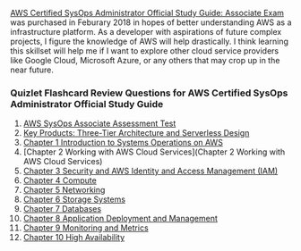[AWS Certified SysOps Administrator Official Study Guide: Associate Exam](https://www.amazon.com/Certified-SysOps-Administrator-Official-Study/dp/1119377420) was purchased in Feburary 2018 in hopes of better understanding AWS as a infrastructure platform. As a developer with aspirations of future complex projects, I figure the knowledge of AWS will help drastically. I think learning this skillset will help me if I want to explore other cloud service providers like Google Cloud,
Microsoft Azure, or any others that may crop up in the near future.

### Quizlet Flashcard Review Questions for AWS Certified SysOps Administrator Official Study Guide
1. [AWS SysOps Associate Assessment Test](https://quizlet.com/320638874/flashcards)
1. [Key Products: Three-Tier Architecture and Serverless Design](https://quizlet.com/321048078/flashcards)
1. [Chapter 1 Introduction to Systems Operations on AWS](https://quizlet.com/321620371/flashcards)
1. [Chapter 2 Working with AWS Cloud Services](Chapter 2 Working with AWS Cloud Services)
1. [Chapter 3 Security and AWS Identity and Access Management (IAM)](https://quizlet.com/321844639/flashcards)
1. [Chapter 4 Compute](https://quizlet.com/322015831/flashcards)
1. [Chapter 5 Networking](https://quizlet.com/322147221/flashcards)
1. [Chapter 6 Storage Systems](https://quizlet.com/323013494/flashcards)
1. [Chapter 7 Databases](https://quizlet.com/327931064/flashcards)
1. [Chapter 8 Application Deployment and Management](https://quizlet.com/328250807/flashcards)
1. [Chapter 9 Monitoring and Metrics](https://quizlet.com/328429158/flashcards)
1. [Chapter 10 High Availability](https://quizlet.com/328770970/flashcards)

